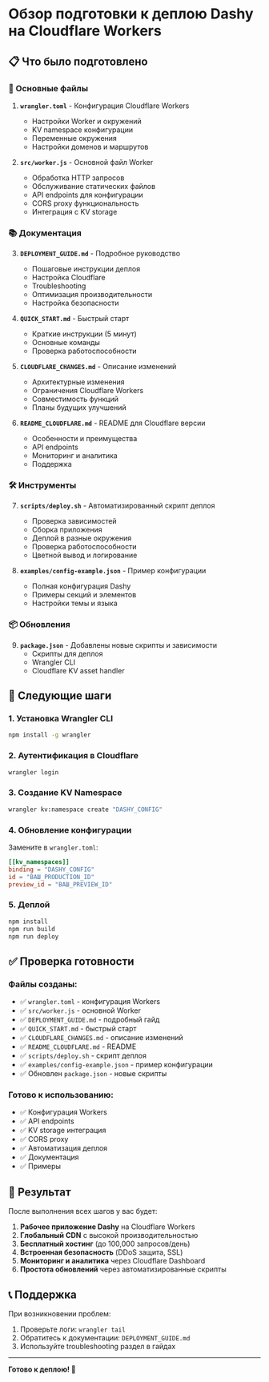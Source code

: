 # Обзор подготовки к деплою Dashy на Cloudflare Workers

## 📋 Что было подготовлено

### 🎯 Основные файлы

1. **`wrangler.toml`** - Конфигурация Cloudflare Workers
   - Настройки Worker и окружений
   - KV namespace конфигурации
   - Переменные окружения
   - Настройки доменов и маршрутов

2. **`src/worker.js`** - Основной файл Worker
   - Обработка HTTP запросов
   - Обслуживание статических файлов
   - API endpoints для конфигурации
   - CORS proxy функциональность
   - Интеграция с KV storage

### 📚 Документация

3. **`DEPLOYMENT_GUIDE.md`** - Подробное руководство
   - Пошаговые инструкции деплоя
   - Настройка Cloudflare
   - Troubleshooting
   - Оптимизация производительности
   - Настройка безопасности

4. **`QUICK_START.md`** - Быстрый старт
   - Краткие инструкции (5 минут)
   - Основные команды
   - Проверка работоспособности

5. **`CLOUDFLARE_CHANGES.md`** - Описание изменений
   - Архитектурные изменения
   - Ограничения Cloudflare Workers
   - Совместимость функций
   - Планы будущих улучшений

6. **`README_CLOUDFLARE.md`** - README для Cloudflare версии
   - Особенности и преимущества
   - API endpoints
   - Мониторинг и аналитика
   - Поддержка

### 🛠️ Инструменты

7. **`scripts/deploy.sh`** - Автоматизированный скрипт деплоя
   - Проверка зависимостей
   - Сборка приложения
   - Деплой в разные окружения
   - Проверка работоспособности
   - Цветной вывод и логирование

8. **`examples/config-example.json`** - Пример конфигурации
   - Полная конфигурация Dashy
   - Примеры секций и элементов
   - Настройки темы и языка

### 📦 Обновления

9. **`package.json`** - Добавлены новые скрипты и зависимости
   - Скрипты для деплоя
   - Wrangler CLI
   - Cloudflare KV asset handler

## 🚀 Следующие шаги

### 1. Установка Wrangler CLI
```bash
npm install -g wrangler
```

### 2. Аутентификация в Cloudflare
```bash
wrangler login
```

### 3. Создание KV Namespace
```bash
wrangler kv:namespace create "DASHY_CONFIG"
```

### 4. Обновление конфигурации
Замените в `wrangler.toml`:
```toml
[[kv_namespaces]]
binding = "DASHY_CONFIG"
id = "ВАШ_PRODUCTION_ID"
preview_id = "ВАШ_PREVIEW_ID"
```

### 5. Деплой
```bash
npm install
npm run build
npm run deploy
```

## ✅ Проверка готовности

### Файлы созданы:
- ✅ `wrangler.toml` - конфигурация Workers
- ✅ `src/worker.js` - основной Worker
- ✅ `DEPLOYMENT_GUIDE.md` - подробный гайд
- ✅ `QUICK_START.md` - быстрый старт
- ✅ `CLOUDFLARE_CHANGES.md` - описание изменений
- ✅ `README_CLOUDFLARE.md` - README
- ✅ `scripts/deploy.sh` - скрипт деплоя
- ✅ `examples/config-example.json` - пример конфигурации
- ✅ Обновлен `package.json` - новые скрипты

### Готово к использованию:
- ✅ Конфигурация Workers
- ✅ API endpoints
- ✅ KV storage интеграция
- ✅ CORS proxy
- ✅ Автоматизация деплоя
- ✅ Документация
- ✅ Примеры

## 🎯 Результат

После выполнения всех шагов у вас будет:

1. **Рабочее приложение Dashy** на Cloudflare Workers
2. **Глобальный CDN** с высокой производительностью
3. **Бесплатный хостинг** (до 100,000 запросов/день)
4. **Встроенная безопасность** (DDoS защита, SSL)
5. **Мониторинг и аналитика** через Cloudflare Dashboard
6. **Простота обновлений** через автоматизированные скрипты

## 📞 Поддержка

При возникновении проблем:
1. Проверьте логи: `wrangler tail`
2. Обратитесь к документации: `DEPLOYMENT_GUIDE.md`
3. Используйте troubleshooting раздел в гайдах

---

**Готово к деплою! 🚀**